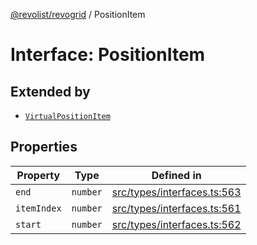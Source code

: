 [@revolist/revogrid](README.md) / PositionItem

# Interface: PositionItem

## Extended by

- [`VirtualPositionItem`](Interface.VirtualPositionItem.md)

## Properties

| Property | Type | Defined in |
| ------ | ------ | ------ |
| `end` | `number` | [src/types/interfaces.ts:563](https://github.com/revolist/revogrid/blob/703fa47ec13d35676d07f3192b2741384647a863/src/types/interfaces.ts#L563) |
| `itemIndex` | `number` | [src/types/interfaces.ts:561](https://github.com/revolist/revogrid/blob/703fa47ec13d35676d07f3192b2741384647a863/src/types/interfaces.ts#L561) |
| `start` | `number` | [src/types/interfaces.ts:562](https://github.com/revolist/revogrid/blob/703fa47ec13d35676d07f3192b2741384647a863/src/types/interfaces.ts#L562) |
